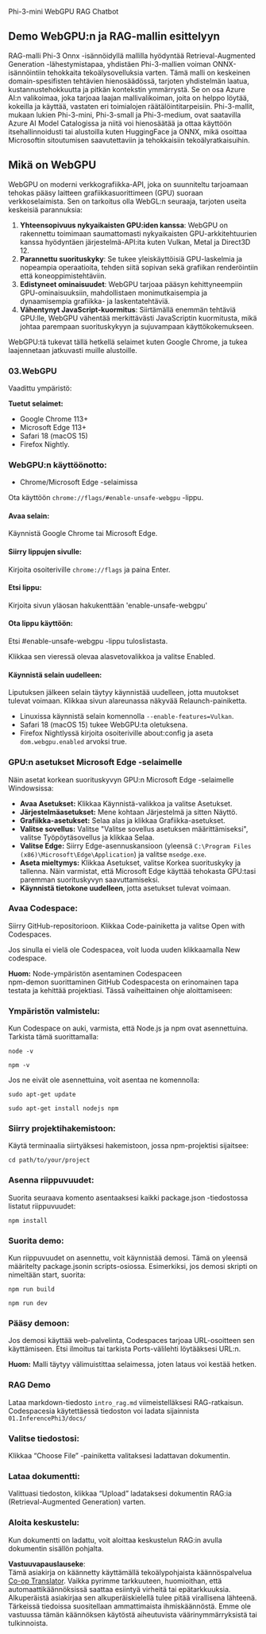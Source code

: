 <!--
CO_OP_TRANSLATOR_METADATA:
{
  "original_hash": "4aac6b8a5dcbbe9a32b47be30340cac2",
  "translation_date": "2025-07-16T17:18:44+00:00",
  "source_file": "code/08.RAG/rag_webgpu_chat/README.md",
  "language_code": "fi"
}
-->
Phi-3-mini WebGPU RAG Chatbot

## Demo WebGPU:n ja RAG-mallin esittelyyn
RAG-malli Phi-3 Onnx -isännöidyllä mallilla hyödyntää Retrieval-Augmented Generation -lähestymistapaa, yhdistäen Phi-3-mallien voiman ONNX-isännöintiin tehokkaita tekoälysovelluksia varten. Tämä malli on keskeinen domain-spesifisten tehtävien hienosäädössä, tarjoten yhdistelmän laatua, kustannustehokkuutta ja pitkän kontekstin ymmärrystä. Se on osa Azure AI:n valikoimaa, joka tarjoaa laajan mallivalikoiman, joita on helppo löytää, kokeilla ja käyttää, vastaten eri toimialojen räätälöintitarpeisiin. Phi-3-mallit, mukaan lukien Phi-3-mini, Phi-3-small ja Phi-3-medium, ovat saatavilla Azure AI Model Catalogissa ja niitä voi hienosäätää ja ottaa käyttöön itsehallinnoidusti tai alustoilla kuten HuggingFace ja ONNX, mikä osoittaa Microsoftin sitoutumisen saavutettaviin ja tehokkaisiin tekoälyratkaisuihin.

## Mikä on WebGPU
WebGPU on moderni verkkografiikka-API, joka on suunniteltu tarjoamaan tehokas pääsy laitteen grafiikkasuorittimeen (GPU) suoraan verkkoselaimista. Sen on tarkoitus olla WebGL:n seuraaja, tarjoten useita keskeisiä parannuksia:

1. **Yhteensopivuus nykyaikaisten GPU:iden kanssa**: WebGPU on rakennettu toimimaan saumattomasti nykyaikaisten GPU-arkkitehtuurien kanssa hyödyntäen järjestelmä-API:ita kuten Vulkan, Metal ja Direct3D 12.
2. **Parannettu suorituskyky**: Se tukee yleiskäyttöisiä GPU-laskelmia ja nopeampia operaatioita, tehden siitä sopivan sekä grafiikan renderöintiin että koneoppimistehtäviin.
3. **Edistyneet ominaisuudet**: WebGPU tarjoaa pääsyn kehittyneempiin GPU-ominaisuuksiin, mahdollistaen monimutkaisempia ja dynaamisempia grafiikka- ja laskentatehtäviä.
4. **Vähentynyt JavaScript-kuormitus**: Siirtämällä enemmän tehtäviä GPU:lle, WebGPU vähentää merkittävästi JavaScriptin kuormitusta, mikä johtaa parempaan suorituskykyyn ja sujuvampaan käyttökokemukseen.

WebGPU:tä tukevat tällä hetkellä selaimet kuten Google Chrome, ja tukea laajennetaan jatkuvasti muille alustoille.

### 03.WebGPU
Vaadittu ympäristö:

**Tuetut selaimet:**  
- Google Chrome 113+  
- Microsoft Edge 113+  
- Safari 18 (macOS 15)  
- Firefox Nightly.

### WebGPU:n käyttöönotto:

- Chrome/Microsoft Edge -selaimissa

Ota käyttöön `chrome://flags/#enable-unsafe-webgpu` -lippu.

#### Avaa selain:
Käynnistä Google Chrome tai Microsoft Edge.

#### Siirry lippujen sivulle:
Kirjoita osoiteriville `chrome://flags` ja paina Enter.

#### Etsi lippu:
Kirjoita sivun yläosan hakukenttään 'enable-unsafe-webgpu'

#### Ota lippu käyttöön:
Etsi #enable-unsafe-webgpu -lippu tuloslistasta.

Klikkaa sen vieressä olevaa alasvetovalikkoa ja valitse Enabled.

#### Käynnistä selain uudelleen:

Liputuksen jälkeen selain täytyy käynnistää uudelleen, jotta muutokset tulevat voimaan. Klikkaa sivun alareunassa näkyvää Relaunch-painiketta.

- Linuxissa käynnistä selain komennolla `--enable-features=Vulkan`.
- Safari 18 (macOS 15) tukee WebGPU:ta oletuksena.
- Firefox Nightlyssä kirjoita osoiteriville about:config ja aseta `dom.webgpu.enabled` arvoksi true.

### GPU:n asetukset Microsoft Edge -selaimelle

Näin asetat korkean suorituskyvyn GPU:n Microsoft Edge -selaimelle Windowsissa:

- **Avaa Asetukset:** Klikkaa Käynnistä-valikkoa ja valitse Asetukset.
- **Järjestelmäasetukset:** Mene kohtaan Järjestelmä ja sitten Näyttö.
- **Grafiikka-asetukset:** Selaa alas ja klikkaa Grafiikka-asetukset.
- **Valitse sovellus:** Valitse "Valitse sovellus asetuksen määrittämiseksi", valitse Työpöytäsovellus ja klikkaa Selaa.
- **Valitse Edge:** Siirry Edge-asennuskansioon (yleensä `C:\Program Files (x86)\Microsoft\Edge\Application`) ja valitse `msedge.exe`.
- **Aseta mieltymys:** Klikkaa Asetukset, valitse Korkea suorituskyky ja tallenna.
Näin varmistat, että Microsoft Edge käyttää tehokasta GPU:tasi paremman suorituskyvyn saavuttamiseksi.  
- **Käynnistä tietokone uudelleen**, jotta asetukset tulevat voimaan.

### Avaa Codespace:
Siirry GitHub-repositorioon.
Klikkaa Code-painiketta ja valitse Open with Codespaces.

Jos sinulla ei vielä ole Codespacea, voit luoda uuden klikkaamalla New codespace.

**Huom:** Node-ympäristön asentaminen Codespaceen  
npm-demon suorittaminen GitHub Codespacesta on erinomainen tapa testata ja kehittää projektiasi. Tässä vaiheittainen ohje aloittamiseen:

### Ympäristön valmistelu:
Kun Codespace on auki, varmista, että Node.js ja npm ovat asennettuina. Tarkista tämä suorittamalla:
```
node -v
```  
```
npm -v
```

Jos ne eivät ole asennettuina, voit asentaa ne komennolla:
```
sudo apt-get update
```  
```
sudo apt-get install nodejs npm
```

### Siirry projektihakemistoon:
Käytä terminaalia siirtyäksesi hakemistoon, jossa npm-projektisi sijaitsee:
```
cd path/to/your/project
```

### Asenna riippuvuudet:
Suorita seuraava komento asentaaksesi kaikki package.json -tiedostossa listatut riippuvuudet:

```
npm install
```

### Suorita demo:
Kun riippuvuudet on asennettu, voit käynnistää demosi. Tämä on yleensä määritelty package.jsonin scripts-osiossa. Esimerkiksi, jos demosi skripti on nimeltään start, suorita:

```
npm run build
```  
```
npm run dev
```

### Pääsy demoon:
Jos demosi käyttää web-palvelinta, Codespaces tarjoaa URL-osoitteen sen käyttämiseen. Etsi ilmoitus tai tarkista Ports-välilehti löytääksesi URL:n.

**Huom:** Malli täytyy välimuistittaa selaimessa, joten lataus voi kestää hetken.

### RAG Demo
Lataa markdown-tiedosto `intro_rag.md` viimeistelläksesi RAG-ratkaisun. Codespacesia käytettäessä tiedoston voi ladata sijainnista `01.InferencePhi3/docs/`

### Valitse tiedostosi:
Klikkaa “Choose File” -painiketta valitaksesi ladattavan dokumentin.

### Lataa dokumentti:
Valittuasi tiedoston, klikkaa “Upload” ladataksesi dokumentin RAG:ia (Retrieval-Augmented Generation) varten.

### Aloita keskustelu:
Kun dokumentti on ladattu, voit aloittaa keskustelun RAG:in avulla dokumentin sisällön pohjalta.

**Vastuuvapauslauseke**:  
Tämä asiakirja on käännetty käyttämällä tekoälypohjaista käännöspalvelua [Co-op Translator](https://github.com/Azure/co-op-translator). Vaikka pyrimme tarkkuuteen, huomioithan, että automaattikäännöksissä saattaa esiintyä virheitä tai epätarkkuuksia. Alkuperäistä asiakirjaa sen alkuperäiskielellä tulee pitää virallisena lähteenä. Tärkeissä tiedoissa suositellaan ammattimaista ihmiskäännöstä. Emme ole vastuussa tämän käännöksen käytöstä aiheutuvista väärinymmärryksistä tai tulkinnoista.